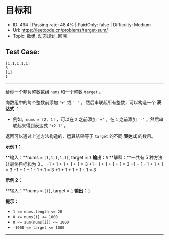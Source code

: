 # 目标和

* ID: 494     | Passing rate: 48.4% | PaidOnly: false  | Difficulty: Medium
* Url: https://leetcode.cn/problems/target-sum/
* Topic: 数组, 动态规划, 回溯

## Test Case:

```
[1,1,1,1,1]
3
[1]
1
```

---

给你一个非负整数数组 `nums` 和一个整数 `target` 。

向数组中的每个整数前添加 `'+'` 或 `'-'` ，然后串联起所有整数，可以构造一个
**表达式** ：

* 例如，`nums = [2, 1]` ，可以在 `2` 之前添加 `'+'` ，在 `1` 之前添加 `'-'`
  ，然后串联起来得到表达式 `"+2-1"` 。

返回可以通过上述方法构造的、运算结果等于 `target` 的不同 **表达式** 的数目。


**示例 1：**

**输入：**nums = `[1,1,1,1,1]`, target = `3`
**输出：**`5`
**解释：**一共有 5 种方法让最终目标和为 3 。
-1 + 1 + 1 + 1 + 1 = 3
+1 - 1 + 1 + 1 + 1 = 3
+1 + 1 - 1 + 1 + 1 = 3
+1 + 1 + 1 - 1 + 1 = 3
+1 + 1 + 1 + 1 - 1 = 3

**示例 2：**

**输入：**nums = `[1]`, target = `1`
**输出：**`1`


**提示：**

* `1 <= nums.length <= 20`
* `0 <= nums[i] <= 1000`
* `0 <= sum(nums[i]) <= 1000`
* `-1000 <= target <= 1000`

---
